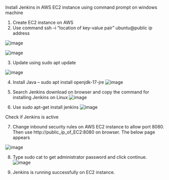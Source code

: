 Install Jenkins in AWS EC2 instance using command prompt on windows machine
1)	Create EC2 instance on AWS 
2)	Use command ssh –i “location of key-value pair” ubuntu@public ip address

![image](https://github.com/user-attachments/assets/15372a6c-b5dd-415c-bcf4-8fa32c29bc69)

![image](https://github.com/user-attachments/assets/829ebff4-1c11-450d-9e7f-baa62f006185)



 



3)	Update using sudo apt update
 
![image](https://github.com/user-attachments/assets/85f1112a-6d6c-4222-982e-93bda8a4b967)




4)	Install Java – sudo apt install openjdk-17-jre
 ![image](https://github.com/user-attachments/assets/a1ee63cd-e5ea-45e7-9b53-2e9ff9ff27c0)



5)	Search Jenkins download on browser and copy the command for installing Jenkins on Linux
 ![image](https://github.com/user-attachments/assets/e99c2f6d-12af-465e-9f6f-9d98018d365f)




6)	Use sudo apt-get install jenkins
![image](https://github.com/user-attachments/assets/707e308e-5dda-41d5-8a08-b055d0886c8e)


Check if Jenkins is active



7)	Change inbound security rules on AWS EC2 instance to allow port 8080. Then use http://public_ip_of_EC2:8080 on browser. The below page appears

![image](https://github.com/user-attachments/assets/8f2cfac2-db95-43f8-876d-652b087f1cc7)

 

8)	Type sudo cat <the path mentioned in above screenshot> to get administrator password and click continue.
 ![image](https://github.com/user-attachments/assets/3319452d-4875-4ba1-af03-40907d0c7f3d)

9)	Jenkins is running successfully on EC2 instance.


